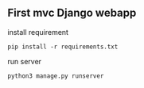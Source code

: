 ## First mvc Django webapp

install requirement

`pip install -r requirements.txt`
 
run server

`python3 manage.py runserver`
